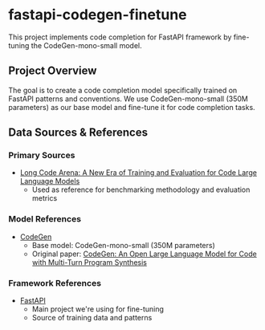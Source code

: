 # fastapi-codegen-finetune

This project implements code completion for FastAPI framework by fine-tuning the CodeGen-mono-small model.

## Project Overview
The goal is to create a code completion model specifically trained on FastAPI patterns and conventions.
We use CodeGen-mono-small (350M parameters) as our base model and fine-tune it for code completion tasks.

## Data Sources & References

### Primary Sources
- [Long Code Arena: A New Era of Training and Evaluation for Code Large Language Models](https://arxiv.org/abs/2406.11612)
  - Used as reference for benchmarking methodology and evaluation metrics

### Model References
- [CodeGen](https://github.com/salesforce/CodeGen)
  - Base model: CodeGen-mono-small (350M parameters)
  - Original paper: [CodeGen: An Open Large Language Model for Code with Multi-Turn Program Synthesis](https://arxiv.org/abs/2203.13474)

### Framework References
- [FastAPI](https://fastapi.tiangolo.com/)
  - Main project we're using for fine-tuning
  - Source of training data and patterns